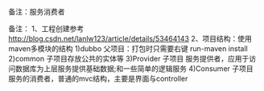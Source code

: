 备注：服务消费者

备注：
 1、工程创建参考  http://blog.csdn.net/lanlw123/article/details/53464143
 2、项目结构：使用maven多模块的结构
   1)dubbo 父项目：打包时只需要右键 run-maven install
   2)common 子项目存放公共的实体等
   3)Provider 子项目 服务提供者，应用于访问数据库为上层服务提供基础数据;和一些简单的逻辑服务
   4)Consumer 子项目  服务的消费者，普通的mvc结构，主要是界面与controller